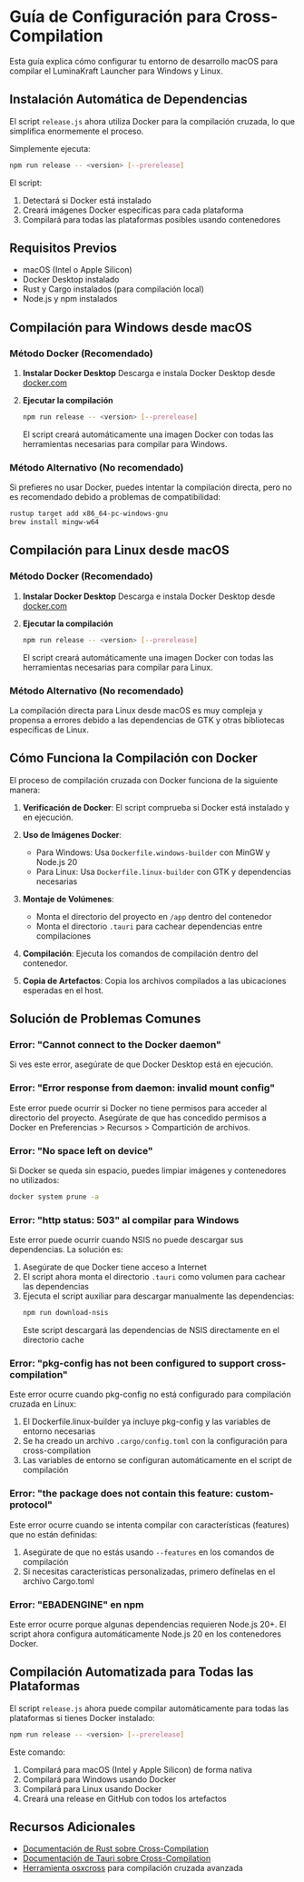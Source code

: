 # Guía de Configuración para Cross-Compilation

Esta guía explica cómo configurar tu entorno de desarrollo macOS para compilar el LuminaKraft Launcher para Windows y Linux.

## Instalación Automática de Dependencias

El script `release.js` ahora utiliza Docker para la compilación cruzada, lo que simplifica enormemente el proceso.

Simplemente ejecuta:
```bash
npm run release -- <version> [--prerelease]
```

El script:
1. Detectará si Docker está instalado
2. Creará imágenes Docker específicas para cada plataforma
3. Compilará para todas las plataformas posibles usando contenedores

## Requisitos Previos

- macOS (Intel o Apple Silicon)
- Docker Desktop instalado
- Rust y Cargo instalados (para compilación local)
- Node.js y npm instalados

## Compilación para Windows desde macOS

### Método Docker (Recomendado)

1. **Instalar Docker Desktop**
   Descarga e instala Docker Desktop desde [docker.com](https://www.docker.com/products/docker-desktop/)

2. **Ejecutar la compilación**
   ```bash
   npm run release -- <version> [--prerelease]
   ```

   El script creará automáticamente una imagen Docker con todas las herramientas necesarias para compilar para Windows.

### Método Alternativo (No recomendado)

Si prefieres no usar Docker, puedes intentar la compilación directa, pero no es recomendado debido a problemas de compatibilidad:

```bash
rustup target add x86_64-pc-windows-gnu
brew install mingw-w64
```

## Compilación para Linux desde macOS

### Método Docker (Recomendado)

1. **Instalar Docker Desktop**
   Descarga e instala Docker Desktop desde [docker.com](https://www.docker.com/products/docker-desktop/)

2. **Ejecutar la compilación**
   ```bash
   npm run release -- <version> [--prerelease]
   ```

   El script creará automáticamente una imagen Docker con todas las herramientas necesarias para compilar para Linux.

### Método Alternativo (No recomendado)

La compilación directa para Linux desde macOS es muy compleja y propensa a errores debido a las dependencias de GTK y otras bibliotecas específicas de Linux.

## Cómo Funciona la Compilación con Docker

El proceso de compilación cruzada con Docker funciona de la siguiente manera:

1. **Verificación de Docker**: El script comprueba si Docker está instalado y en ejecución.

2. **Uso de Imágenes Docker**:
   - Para Windows: Usa `Dockerfile.windows-builder` con MinGW y Node.js 20
   - Para Linux: Usa `Dockerfile.linux-builder` con GTK y dependencias necesarias

3. **Montaje de Volúmenes**: 
   - Monta el directorio del proyecto en `/app` dentro del contenedor
   - Monta el directorio `.tauri` para cachear dependencias entre compilaciones

4. **Compilación**: Ejecuta los comandos de compilación dentro del contenedor.

5. **Copia de Artefactos**: Copia los archivos compilados a las ubicaciones esperadas en el host.

## Solución de Problemas Comunes

### Error: "Cannot connect to the Docker daemon"

Si ves este error, asegúrate de que Docker Desktop está en ejecución.

### Error: "Error response from daemon: invalid mount config"

Este error puede ocurrir si Docker no tiene permisos para acceder al directorio del proyecto. Asegúrate de que has concedido permisos a Docker en Preferencias > Recursos > Compartición de archivos.

### Error: "No space left on device"

Si Docker se queda sin espacio, puedes limpiar imágenes y contenedores no utilizados:

```bash
docker system prune -a
```

### Error: "http status: 503" al compilar para Windows

Este error puede ocurrir cuando NSIS no puede descargar sus dependencias. La solución es:

1. Asegúrate de que Docker tiene acceso a Internet
2. El script ahora monta el directorio `.tauri` como volumen para cachear las dependencias
3. Ejecuta el script auxiliar para descargar manualmente las dependencias:
   ```bash
   npm run download-nsis
   ```
   Este script descargará las dependencias de NSIS directamente en el directorio cache

### Error: "pkg-config has not been configured to support cross-compilation"

Este error ocurre cuando pkg-config no está configurado para compilación cruzada en Linux:

1. El Dockerfile.linux-builder ya incluye pkg-config y las variables de entorno necesarias
2. Se ha creado un archivo `.cargo/config.toml` con la configuración para cross-compilation
3. Las variables de entorno se configuran automáticamente en el script de compilación

### Error: "the package does not contain this feature: custom-protocol"

Este error ocurre cuando se intenta compilar con características (features) que no están definidas:

1. Asegúrate de que no estás usando `--features` en los comandos de compilación
2. Si necesitas características personalizadas, primero defínelas en el archivo Cargo.toml

### Error: "EBADENGINE" en npm

Este error ocurre porque algunas dependencias requieren Node.js 20+. El script ahora configura automáticamente Node.js 20 en los contenedores Docker.

## Compilación Automatizada para Todas las Plataformas

El script `release.js` ahora puede compilar automáticamente para todas las plataformas si tienes Docker instalado:

```bash
npm run release -- <version> [--prerelease]
```

Este comando:
1. Compilará para macOS (Intel y Apple Silicon) de forma nativa
2. Compilará para Windows usando Docker
3. Compilará para Linux usando Docker
4. Creará una release en GitHub con todos los artefactos

## Recursos Adicionales

- [Documentación de Rust sobre Cross-Compilation](https://rust-lang.github.io/rustup/cross-compilation.html)
- [Documentación de Tauri sobre Cross-Compilation](https://tauri.app/v1/guides/building/cross-platform)
- [Herramienta osxcross](https://github.com/tpoechtrager/osxcross) para compilación cruzada avanzada 